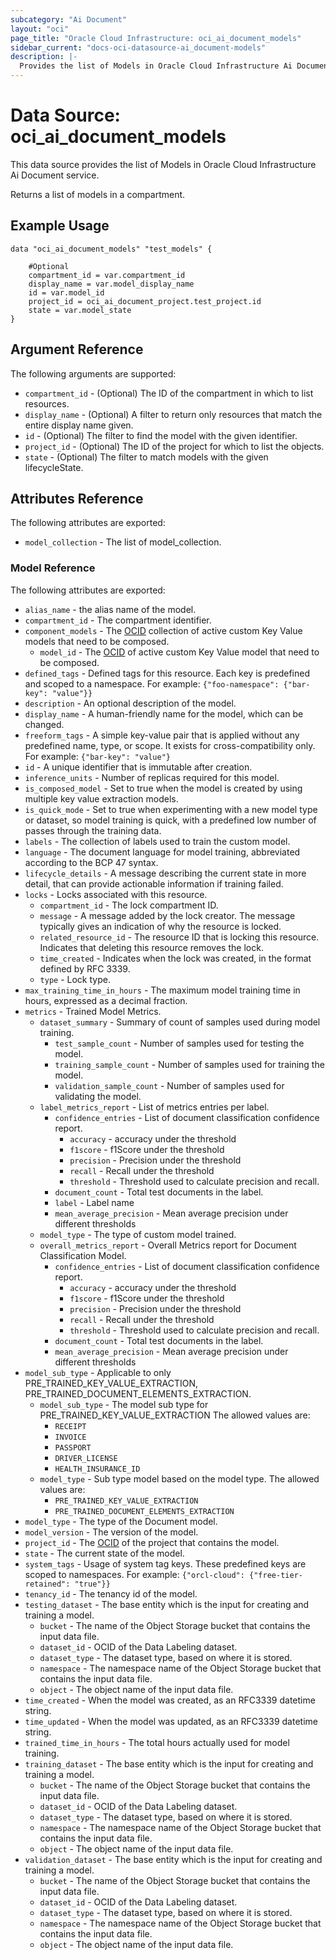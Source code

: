 ```yaml
---
subcategory: "Ai Document"
layout: "oci"
page_title: "Oracle Cloud Infrastructure: oci_ai_document_models"
sidebar_current: "docs-oci-datasource-ai_document-models"
description: |-
  Provides the list of Models in Oracle Cloud Infrastructure Ai Document service
---
```


# Data Source: oci_ai_document_models
This data source provides the list of Models in Oracle Cloud Infrastructure Ai Document service.

Returns a list of models in a compartment.


## Example Usage

```hcl
data "oci_ai_document_models" "test_models" {

	#Optional
	compartment_id = var.compartment_id
	display_name = var.model_display_name
	id = var.model_id
	project_id = oci_ai_document_project.test_project.id
	state = var.model_state
}
```

## Argument Reference

The following arguments are supported:

* `compartment_id` - (Optional) The ID of the compartment in which to list resources.
* `display_name` - (Optional) A filter to return only resources that match the entire display name given.
* `id` - (Optional) The filter to find the model with the given identifier.
* `project_id` - (Optional) The ID of the project for which to list the objects.
* `state` - (Optional) The filter to match models with the given lifecycleState.


## Attributes Reference

The following attributes are exported:

* `model_collection` - The list of model_collection.

### Model Reference

The following attributes are exported:

* `alias_name` - the alias name of the model.
* `compartment_id` - The compartment identifier.
* `component_models` - The [OCID](https://docs.cloud.oracle.com/iaas/Content/General/Concepts/identifiers.htm) collection of active custom Key Value models that need to be composed.
	* `model_id` - The [OCID](https://docs.cloud.oracle.com/iaas/Content/General/Concepts/identifiers.htm) of active custom Key Value model that need to be composed.
* `defined_tags` - Defined tags for this resource. Each key is predefined and scoped to a namespace. For example: `{"foo-namespace": {"bar-key": "value"}}` 
* `description` - An optional description of the model.
* `display_name` - A human-friendly name for the model, which can be changed.
* `freeform_tags` - A simple key-value pair that is applied without any predefined name, type, or scope. It exists for cross-compatibility only. For example: `{"bar-key": "value"}` 
* `id` - A unique identifier that is immutable after creation.
* `inference_units` - Number of replicas required for this model.
* `is_composed_model` - Set to true when the model is created by using multiple key value extraction models.
* `is_quick_mode` - Set to true when experimenting with a new model type or dataset, so model training is quick, with a predefined low number of passes through the training data.
* `labels` - The collection of labels used to train the custom model.
* `language` - The document language for model training, abbreviated according to the BCP 47 syntax.
* `lifecycle_details` - A message describing the current state in more detail, that can provide actionable information if training failed.
* `locks` - Locks associated with this resource.
	* `compartment_id` - The lock compartment ID.
	* `message` - A message added by the lock creator. The message typically gives an indication of why the resource is locked. 
	* `related_resource_id` - The resource ID that is locking this resource. Indicates that deleting this resource removes the lock. 
	* `time_created` - Indicates when the lock was created, in the format defined by RFC 3339.
	* `type` - Lock type.
* `max_training_time_in_hours` - The maximum model training time in hours, expressed as a decimal fraction.
* `metrics` - Trained Model Metrics.
	* `dataset_summary` - Summary of count of samples used during model training.
		* `test_sample_count` - Number of samples used for testing the model.
		* `training_sample_count` - Number of samples used for training the model.
		* `validation_sample_count` - Number of samples used for validating the model.
	* `label_metrics_report` - List of metrics entries per label.
		* `confidence_entries` - List of document classification confidence report.
			* `accuracy` - accuracy under the threshold
			* `f1score` - f1Score under the threshold
			* `precision` - Precision under the threshold
			* `recall` - Recall under the threshold
			* `threshold` - Threshold used to calculate precision and recall.
		* `document_count` - Total test documents in the label.
		* `label` - Label name
		* `mean_average_precision` - Mean average precision under different thresholds
	* `model_type` - The type of custom model trained.
	* `overall_metrics_report` - Overall Metrics report for Document Classification Model.
		* `confidence_entries` - List of document classification confidence report.
			* `accuracy` - accuracy under the threshold
			* `f1score` - f1Score under the threshold
			* `precision` - Precision under the threshold
			* `recall` - Recall under the threshold
			* `threshold` - Threshold used to calculate precision and recall.
		* `document_count` - Total test documents in the label.
		* `mean_average_precision` - Mean average precision under different thresholds
* `model_sub_type` - Applicable to only PRE_TRAINED_KEY_VALUE_EXTRACTION, PRE_TRAINED_DOCUMENT_ELEMENTS_EXTRACTION.
	* `model_sub_type` - The model sub type for PRE_TRAINED_KEY_VALUE_EXTRACTION The allowed values are:
		* `RECEIPT`
		* `INVOICE`
		* `PASSPORT`
		* `DRIVER_LICENSE`
		* `HEALTH_INSURANCE_ID` 
	* `model_type` - Sub type model based on the model type. The allowed values are:
		* `PRE_TRAINED_KEY_VALUE_EXTRACTION`
		* `PRE_TRAINED_DOCUMENT_ELEMENTS_EXTRACTION` 
* `model_type` - The type of the Document model.
* `model_version` - The version of the model.
* `project_id` - The [OCID](https://docs.cloud.oracle.com/iaas/Content/General/Concepts/identifiers.htm) of the project that contains the model.
* `state` - The current state of the model.
* `system_tags` - Usage of system tag keys. These predefined keys are scoped to namespaces. For example: `{"orcl-cloud": {"free-tier-retained": "true"}}` 
* `tenancy_id` - The tenancy id of the model.
* `testing_dataset` - The base entity which is the input for creating and training a model.
	* `bucket` - The name of the Object Storage bucket that contains the input data file.
	* `dataset_id` - OCID of the Data Labeling dataset.
	* `dataset_type` - The dataset type, based on where it is stored.
	* `namespace` - The namespace name of the Object Storage bucket that contains the input data file.
	* `object` - The object name of the input data file.
* `time_created` - When the model was created, as an RFC3339 datetime string.
* `time_updated` - When the model was updated, as an RFC3339 datetime string.
* `trained_time_in_hours` - The total hours actually used for model training.
* `training_dataset` - The base entity which is the input for creating and training a model.
	* `bucket` - The name of the Object Storage bucket that contains the input data file.
	* `dataset_id` - OCID of the Data Labeling dataset.
	* `dataset_type` - The dataset type, based on where it is stored.
	* `namespace` - The namespace name of the Object Storage bucket that contains the input data file.
	* `object` - The object name of the input data file.
* `validation_dataset` - The base entity which is the input for creating and training a model.
	* `bucket` - The name of the Object Storage bucket that contains the input data file.
	* `dataset_id` - OCID of the Data Labeling dataset.
	* `dataset_type` - The dataset type, based on where it is stored.
	* `namespace` - The namespace name of the Object Storage bucket that contains the input data file.
	* `object` - The object name of the input data file.

